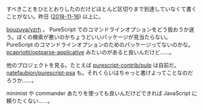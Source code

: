 すべきことをひととおりしたのだけどほとんど区切りまで到達していなくて書くことがない。昨日 ([2018-11-16][]) 以上に。

[bouzuya/yzrh][] 。 PureScript でのコマンドラインオプションをどう扱おうか迷う。ぼくの検索が悪いのかちょうどいいパッケージが見当たらない。 PureScript のコマンドラインオプションのためのパッケージってないのかな。 [pcapriotti/optparse-applicative][] みたいのがあると良いんだけど……。

他のプロジェクトを見る。たとえば [purescript-contrib/pulp][] は自前だ。 [natefaubion/purescript-psa][] も。それくらいはちゃっと書けよってことなのだろうか……。

minimist や commander あたりを使っても良いんだけどできれば JavaScript に頼りたくない……。

[2018-11-16]: https://blog.bouzuya.net/2018/11/16/
[bouzuya/yzrh]: https://github.com/bouzuya/yzrh
[natefaubion/purescript-psa]: https://github.com/natefaubion/purescript-psa
[pcapriotti/optparse-applicative]: https://github.com/pcapriotti/optparse-applicative
[purescript-contrib/pulp]: https://github.com/purescript-contrib/pulp
